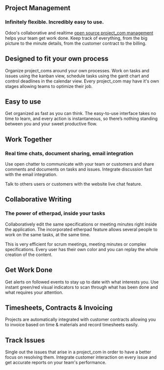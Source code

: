 Project Management
------------------

### Infinitely flexible. Incredibly easy to use.


Odoo's collaborative and realtime <a href="https://www.odoo.com/page/project_com-management">open source project_com management</a>
helps your team get work done. Keep track of everything, from the big picture
to the minute details, from the customer contract to the billing.

Designed to fit your own process
--------------------------------

Organize project_coms around your own processes. Work on tasks and issues using the
kanban view, schedule tasks using the gantt chart and control deadlines in the
calendar view. Every project_com may have it's own stages allowing teams to
optimize their job.

Easy to use
-----------

Get organized as fast as you can think. The easy-to-use interface takes no time
to learn, and every action is instantaneous, so there’s nothing standing
between you and your sweet productive flow.

Work Together
-------------

### Real time chats, document sharing, email integration

Use open chatter to communicate with your team or customers and share comments
and documents on tasks and issues. Integrate discussion fast with the email
integration.

Talk to others users or customers with the website live chat feature.

Collaborative Writing
---------------------

### The power of etherpad, inside your tasks

Collaboratively edit the same specifications or meeting minutes right inside
the application. The incorporated etherpad feature allows several people to
work on the same tasks, at the same time.

This is very efficient for scrum meetings, meeting minutes or complex
specifications. Every user has their own color and you can replay the whole
creation of the content.

Get Work Done
-------------

Get alerts on followed events to stay up to date with what interests you. Use
instant green/red visual indicators to scan through what has been done and what
requires your attention.

Timesheets, Contracts & Invoicing
---------------------------------

Projects are automatically integrated with customer contracts allowing you to
invoice based on time & materials and record timesheets easily.

Track Issues
------------

Single out the issues that arise in a project_com in order to have a better focus
on resolving them. Integrate customer interaction on every issue and get
accurate reports on your team's performance.

